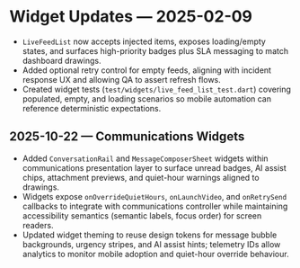 # Widget Updates — 2025-02-09

- `LiveFeedList` now accepts injected items, exposes loading/empty states, and surfaces high-priority badges plus SLA messaging to match dashboard drawings.
- Added optional retry control for empty feeds, aligning with incident response UX and allowing QA to assert refresh flows.
- Created widget tests (`test/widgets/live_feed_list_test.dart`) covering populated, empty, and loading scenarios so mobile automation can reference deterministic expectations.

## 2025-10-22 — Communications Widgets
- Added `ConversationRail` and `MessageComposerSheet` widgets within communications presentation layer to surface unread badges, AI assist chips, attachment previews, and quiet-hour warnings aligned to drawings.
- Widgets expose `onOverrideQuietHours`, `onLaunchVideo`, and `onRetrySend` callbacks to integrate with communications controller while maintaining accessibility semantics (semantic labels, focus order) for screen readers.
- Updated widget theming to reuse design tokens for message bubble backgrounds, urgency stripes, and AI assist hints; telemetry IDs allow analytics to monitor mobile adoption and quiet-hour override behaviour.
